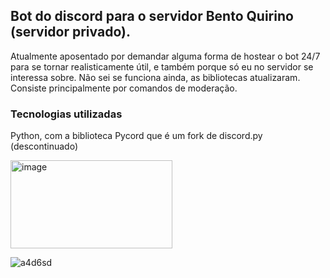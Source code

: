 ## Bot do discord para o servidor Bento Quirino (servidor privado).

Atualmente aposentado por demandar alguma forma de hostear o bot 24/7 para se tornar realisticamente útil, e também porque só eu no servidor se interessa sobre. 
Não sei se funciona ainda, as bibliotecas atualizaram. Consiste principalmente por comandos de moderação.

### Tecnologias utilizadas

Python, com a biblioteca Pycord que é um fork de discord.py (descontinuado)

<img width="259" height="141" alt="image" src="https://github.com/user-attachments/assets/34a56ef8-27af-486d-b0af-225135b10d91" />


![a4d6sd](https://github.com/user-attachments/assets/ea7f1aae-6c48-466e-ab26-cc9ddd6295af)
